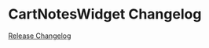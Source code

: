 # CartNotesWidget Changelog

[Release Changelog](https://github.com/spryker-shop/cart-notes-widget/releases)
